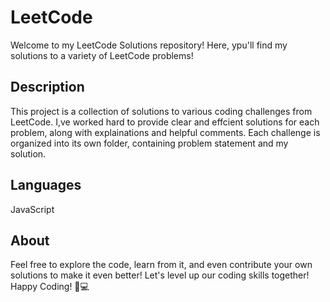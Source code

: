 # LeetCode
Welcome to my LeetCode Solutions repository! Here, ypu'll find my solutions to a variety of LeetCode problems!

## Description
This project is a collection of solutions to various coding challenges from LeetCode. I,ve worked hard to provide clear and effcient solutions for each problem, along with explainations and helpful comments. Each challenge is organized into its own folder, containing problem statement and my solution.

## Languages
JavaScript

## About
<a name="about"></a>


Feel free to explore the code, learn from it, and even contribute your own solutions to make it even better! Let's level up our coding skills together!
Happy Coding! 🚀💻
